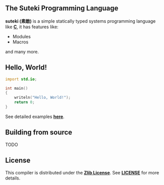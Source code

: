 ## The Suteki Programming Language
**suteki (素敵)** is a simple statically typed systems programming language like [**C**](https://en.wikipedia.org/wiki/C_(programming_language)), it has features like:

* Modules
* Macros

and many more.

## Hello, World!
```d
import std.io;

int main()
{
    writeln("Hello, World!");
    return 0;
}
```
See detailed examples [**here**](https://github.com/suteki-lang/examples).

## Building from source
TODO

## License
This compiler is distributed under the [**Zlib License**](https://opensource.org/licenses/Zlib). See [**LICENSE**](https://github.com/suteki-lang/compiler/blob/main/LICENSE) for more details.